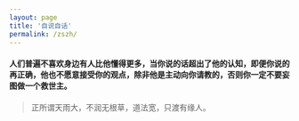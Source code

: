 ```yaml
---
layout: page
title: '自说自话'
permalink: /zszh/
---
```


#### 人们普遍不喜欢身边有人比他懂得更多，当你说的话超出了他的认知，即便你说的再正确，他也不愿意接受你的观点，除非他是主动向你请教的，否则你一定不要妄图做一个救世主。

> 正所谓天雨大，不润无根草，道法宽，只渡有缘人。